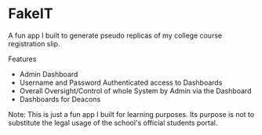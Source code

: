 # FakeIT

A fun app I built to generate pseudo replicas of my college course registration slip.

Features
- Admin Dashboard 
- Username and Password Authenticated access to Dashboards 
- Overall Oversight/Control of whole System by Admin via the Dashboard
- Dashboards for Deacons

Note: This is just a fun app I built for learning purposes. Its purpose is not to substitute the legal usage of the school's official students portal. 


